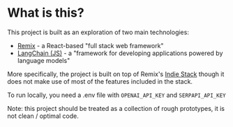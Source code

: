 # What is this?

This project is built as an exploration of two main technologies:

- [Remix](https://remix.run/) - a React-based "full stack web framework"
- [LangChain (JS)](https://js.langchain.com/docs/) - a "framework for developing applications powered by language models"

More specifically, the project is built on top of Remix's [Indie Stack](https://github.com/remix-run/indie-stack) though it does not make use of most of the features included in the stack.

To run locally, you need a .env file with `OPENAI_API_KEY` and `SERPAPI_API_KEY`

Note: this project should be treated as a collection of rough prototypes, it is not clean / optimal code.
